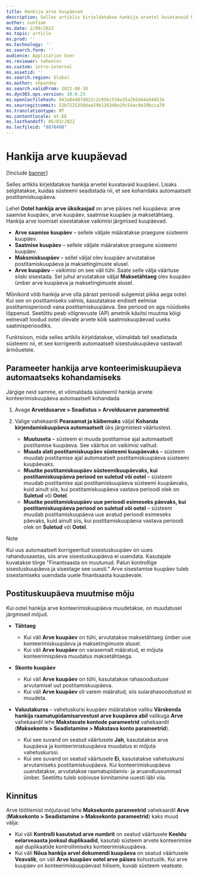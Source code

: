 ```yaml
---
title: Hankija arve kuupäevad
description: Selles artiklis kirjeldatakse hankija arvetel kuvatavaid kuupäevi. Lisaks selgitatakse, kuidas süsteemi seadistada nii, et see kohandaks automaatselt postitamiskuupäeva.
author: sunfzam
ms.date: 2/09/2022
ms.topic: article
ms.prod: ''
ms.technology: ''
ms.search.form: ''
audience: Application User
ms.reviewer: twheeloc
ms.custom: intro-internal
ms.assetid: ''
ms.search.region: Global
ms.author: shpandey
ms.search.validFrom: 2021-08-30
ms.dyn365.ops.version: 10.0.23
ms.openlocfilehash: 943a84407d022c2c05bc534a35a2b5d44a94653e
ms.sourcegitcommit: 52b7225350daa29b1263d8e29c54ac9e20bcca70
ms.translationtype: MT
ms.contentlocale: et-EE
ms.lasthandoff: 06/03/2022
ms.locfileid: "8876408"
---
```

# <a name="vendor-invoice-dates"></a>Hankija arve kuupäevad

[!include [banner](../includes/banner.md)]

Selles artiklis kirjeldatakse hankija arvetel kuvatavaid kuupäevi. Lisaks selgitatakse, kuidas süsteemi seadistada nii, et see kohandaks automaatselt postitamiskuupäeva.

Lehel **Ootel hankija arve üksikasjad** on arve päises neli kuupäeva: arve saamise kuupäev, arve kuupäev, saatmise kuupäev ja maksetähtaeg. Hankija arve loomisel sisestatakse vaikimisi järgmised kuupäevad.

- **Arve saamise kuupäev** – sellele väljale määratakse praegune süsteemi kuupäev.
- **Saatmise kuupäev** – sellele väljale määratakse praegune süsteemi kuupäev. 
- **Maksmiskuupäev** – sellel väljal olev kuupäev arvutatakse postitamiskuupäeva ja maksetingimuste alusel.
- **Arve kuupäev** – vaikimisi on see väli tühi. Saate selle välja väärtuse siiski sisestada. Sel juhul arvutatakse väljal **Maksetähtaeg** olev kuupäev ümber arve kuupäeva ja maksetingimuste alusel.

Mõnikord võib hankija arve olla pärast perioodi sulgemist pikka aega ootel. Kui see on postitamiseks valmis, kasutatakse endiselt eelmise postitamisperioodi vana postitamiskuupäeva. See periood on aga nüüdseks lõppenud. Seetõttu peab võlgnevuste (AP) ametnik käsitsi muutma kõigi eelnevalt loodud ootel olevate arvete kõik saatmiskuupäevad uueks saatmisperioodiks.

Funktsioon, mida selles artiklis kirjeldatakse, võimaldab teil seadistada süsteemi nii, et see korrigeerib automaatselt sisestuskuupäeva vastavalt ärinõuetele.

## <a name="parameter-for-automatically-adjusting-the-vendor-invoice-posting-date"></a>Parameeter hankija arve konteerimiskuupäeva automaatseks kohandamiseks

Järgige neid samme, et võimaldada süsteemil hankija arvete konteerimiskuupäeva automaatselt kohandada.

1.  Avage **Arveldusarve \> Seadistus \> Arveldusarve parameetrid**.
2.  Valige vahekaardi **Pearaamat ja käibemaks** väljal **Kohanda kirjendamiskuupäeva automaatselt** üks järgmistest väärtustest.

    - **Muutuseta** – süsteem ei muuda postitamise ajal automaatselt postitamise kuupäeva. See väärtus on vaikimisi valitud.
    - **Muuda alati postitamiskuupäev süsteemi kuupäevaks** – süsteem muudab postitamise ajal automaatselt postitamiskuupäeva süsteemi kuupäevaks.
    - **Muutke postitamiskuupäev süsteemikuupäevaks, kui postitamiskuupäeva periood on suletud või ootel** – süsteem muudab postitamise ajal postitamiskuupäeva süsteemi kuupäevaks, kuid ainult siis, kui postitamiskuupäeva vastava perioodi olek on **Suletud** või **Ootel**.
    - **Muutke postitamiskuupäev uue perioodi esimeseks päevaks, kui postitamiskuupäeva periood on suletud või ootel** – süsteem muudab postitamiskuupäeva uue avatud perioodi esimeseks päevaks, kuid ainult siis, kui postitamiskuupäeva vastava perioodi olek on **Suletud** või **Ootel**.

> [!NOTE]
> Kui uus automaatselt korrigeeritud sisestuskuupäev on uues rahandusaastas, siis arve sisestuskuupäeva ei uuendata. Kasutajale kuvatakse tõrge "Finantsaasta on muutunud. Palun kontrollige sisestuskuupäeva ja sisestage see uuesti." Arve sisestamise kuupäev tuleb sisestamiseks uuendada uuele finantsaasta kuupäevale.

## <a name="impact-of-posting-date-changes"></a>Postituskuupäeva muutmise mõju

Kui ootel hankija arve konteerimiskuupäeva muudetakse, on muudatusel järgmised mõjud.

- **Tähtaeg**

    - Kui väli **Arve kuupäev** on tühi, arvutatakse maksetähtaeg ümber uue konteerimiskuupäeva ja maksetingimuste alusel.
    - Kui väli **Arve kuupäev** on varasemalt määratud, ei mõjuta konteerimispäeva muudatus maksetähtaega.

- **Skonto kuupäev**

    - Kui väli **Arve kuupäev** on tühi, kasutatakse rahasoodustuse arvutamisel uut postitamiskuupäeva.
    - Kui väli **Arve kuupäev** oli varem määratud, siis sularahasoodustust ei muudeta.

- **Valuutakurss** – vahetuskursi kuupäev määratakse valiku **Värskenda hankija raamatupidamisarvestust arve kuupäeva abil** valikuga **Arve** vahekaardil lehe **Makstavate kontode parameetrid** vahekaardil (**Maksekonto \> Seadistamine \> Makstava konto parameetrid**).

    - Kui see suvand on seatud väärtusele **Jah**, kasutatakse arve kuupäeva ja konteerimiskuupäeva muudatus ei mõjuta vahetuskurssi.
    - Kui see suvand on seatud väärtusele **Ei**, kasutatakse vahetuskursi arvutamiseks postitamiskuupäeva. Kui konteerimiskuupäeva uuendatakse, arvutatakse raamatupidamis- ja aruandlussummad ümber. Seetõttu tuleb sobivuse kinnitamine uuesti läbi viia.

## <a name="validation"></a>Kinnitus

Arve töötlemist mõjutavad lehe **Maksekonto parameetrid** vahekaardil **Arve** (**Maksekonto \> Seadistamine \> Maksekonto parameetrid**) kaks muud välja:

- Kui väli **Kontrolli kasutatud arve numbrit** on seatud väärtusele **Keeldu eelarveaasta jooksul duplikaadid**, kasutab süsteem arvete konteerimise ajal duplikaatide kontrollimiseks konteerimiskuupäeva.
- Kui väli **Nõua hankija arvel dokumendi kuupäeva** on seatud väärtusele **Veavalik**, on väli **Arve kuupäev ootel arve päises** kohustuslik. Kui arve kuupäev on konteerimiskuupäevast hilisem, kuvab süsteem veateate.
